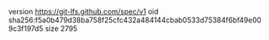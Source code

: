 version https://git-lfs.github.com/spec/v1
oid sha256:f5a0b479d38ba758f25cfc432a484144cbab0533d75384f6bf49e009c3f197d5
size 2795

